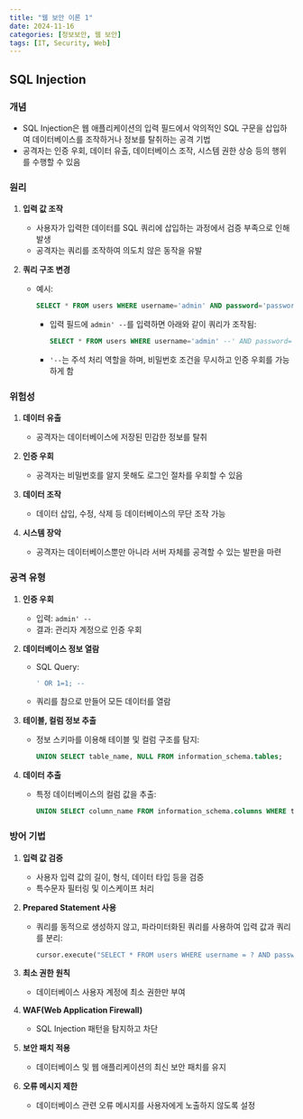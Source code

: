 ```yaml
---
title: "웹 보안 이론 1"
date: 2024-11-16
categories: [정보보안, 웹 보안]
tags: [IT, Security, Web]
---
```


## **SQL Injection**

### **개념**

- SQL Injection은 웹 애플리케이션의 입력 필드에서 악의적인 SQL 구문을 삽입하여 데이터베이스를 조작하거나 정보를 탈취하는 공격 기법
- 공격자는 인증 우회, 데이터 유출, 데이터베이스 조작, 시스템 권한 상승 등의 행위를 수행할 수 있음

### **원리**

1. **입력 값 조작**
   - 사용자가 입력한 데이터를 SQL 쿼리에 삽입하는 과정에서 검증 부족으로 인해 발생
   - 공격자는 쿼리를 조작하여 의도치 않은 동작을 유발

2. **쿼리 구조 변경**
   - 예시:  
     ```sql
     SELECT * FROM users WHERE username='admin' AND password='password';
     ```
     - 입력 필드에 `admin' --`를 입력하면 아래와 같이 쿼리가 조작됨:
       ```sql
       SELECT * FROM users WHERE username='admin' --' AND password='password';
       ```
     - `'--`는 주석 처리 역할을 하며, 비밀번호 조건을 무시하고 인증 우회를 가능하게 함

### **위험성**

1. **데이터 유출**
   - 공격자는 데이터베이스에 저장된 민감한 정보를 탈취

2. **인증 우회**
   - 공격자는 비밀번호를 알지 못해도 로그인 절차를 우회할 수 있음

3. **데이터 조작**
   - 데이터 삽입, 수정, 삭제 등 데이터베이스의 무단 조작 가능

4. **시스템 장악**
   - 공격자는 데이터베이스뿐만 아니라 서버 자체를 공격할 수 있는 발판을 마련

### **공격 유형**

1. **인증 우회**
   - 입력: `admin' --`
   - 결과: 관리자 계정으로 인증 우회

2. **데이터베이스 정보 열람**
   - SQL Query:
     ```sql
     ' OR 1=1; --
     ```
   - 쿼리를 참으로 만들어 모든 데이터를 열람

3. **테이블, 컬럼 정보 추출**
   - 정보 스키마를 이용해 테이블 및 컬럼 구조를 탐지:
     ```sql
     UNION SELECT table_name, NULL FROM information_schema.tables;
     ```

4. **데이터 추출**
   - 특정 데이터베이스의 컬럼 값을 추출:
     ```sql
     UNION SELECT column_name FROM information_schema.columns WHERE table_name='users';
     ```

### **방어 기법**

1. **입력 값 검증**
   - 사용자 입력 값의 길이, 형식, 데이터 타입 등을 검증
   - 특수문자 필터링 및 이스케이프 처리

2. **Prepared Statement 사용**
   - 쿼리를 동적으로 생성하지 않고, 파라미터화된 쿼리를 사용하여 입력 값과 쿼리를 분리:
     ```python
     cursor.execute("SELECT * FROM users WHERE username = ? AND password = ?", (username, password))
     ```

3. **최소 권한 원칙**
   - 데이터베이스 사용자 계정에 최소 권한만 부여

4. **WAF(Web Application Firewall)**
   - SQL Injection 패턴을 탐지하고 차단

5. **보안 패치 적용**
   - 데이터베이스 및 웹 애플리케이션의 최신 보안 패치를 유지

6. **오류 메시지 제한**
   - 데이터베이스 관련 오류 메시지를 사용자에게 노출하지 않도록 설정